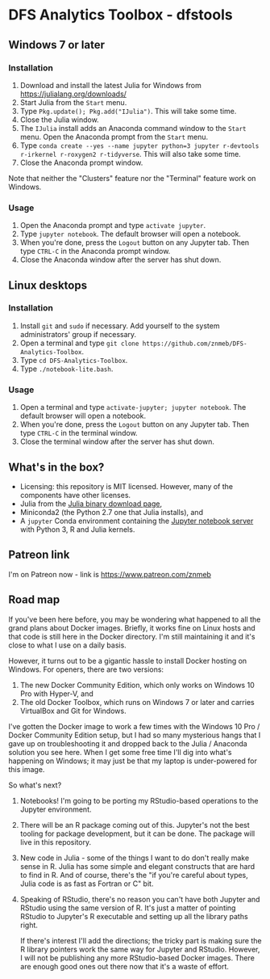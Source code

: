 # DFS Analytics Toolbox - dfstools

## Windows 7 or later

### Installation
1. Download and install the latest Julia for Windows from <https://julialang.org/downloads/>
2. Start Julia from the `Start` menu.
3. Type `Pkg.update(); Pkg.add("IJulia")`. This will take some time.
4. Close the Julia window.
5. The `IJulia` install adds an Anaconda command window to the `Start` menu. Open the Anaconda prompt from the `Start` menu.
6. Type `conda create --yes --name jupyter python=3 jupyter r-devtools r-irkernel r-roxygen2 r-tidyverse`. This will also take some time.
7. Close the Anaconda prompt window.

Note that neither the "Clusters" feature nor the "Terminal" feature work on Windows.

### Usage
1. Open the Anaconda prompt and type `activate jupyter`.
2. Type `jupyter notebook`. The default browser will open a notebook.
3. When you're done, press the `Logout` button on any Jupyter tab. Then type `CTRL-C` in the Anaconda prompt window.
4. Close the Anaconda window after the server has shut down.

## Linux desktops

### Installation
1. Install `git` and `sudo` if necessary. Add yourself to the system administrators' group if necessary.
2. Open a terminal and type `git clone https://github.com/znmeb/DFS-Analytics-Toolbox`.
3. Type `cd DFS-Analytics-Toolbox`.
4. Type `./notebook-lite.bash`.

### Usage
1. Open a terminal and type `activate-jupyter; jupyter notebook`. The default browser will open a notebook.
2. When you're done, press the `Logout` button on any Jupyter tab. Then type `CTRL-C` in the terminal window.
4. Close the terminal window after the server has shut down.

## What's in the box?
* Licensing: this repository is MIT licensed. However, many of the components have other licenses.
* Julia from the [Julia binary download page](http://julialang.org/downloads/),
* Miniconda2 (the Python 2.7 one that Julia installs), and
* A `jupyter` Conda environment containing the [Jupyter notebook server](https://jupyter.org/) with Python 3, R and Julia kernels.

## Patreon link
I'm on Patreon now - link is <https://www.patreon.com/znmeb>

## Road map
If you've been here before, you may be wondering what happened to all the grand plans about Docker images. Briefly, it works fine on Linux hosts and that code is still here in the Docker directory. I'm still maintaining it and it's close to what I use on a daily basis.

However, it turns out to be a gigantic hassle to install Docker hosting on Windows. For openers, there are two versions:
1. The new Docker Community Edition, which only works on Windows 10 Pro with Hyper-V, and
2. The old Docker Toolbox, which runs on Windows 7 or later and carries VirtualBox and Git for Windows.

I've gotten the Docker image to work a few times with the Windows 10 Pro / Docker Community Edition setup, but I had so many mysterious hangs that I gave up on troubleshooting it and dropped back to the Julia / Anaconda solution you see here. When I get some free time I'll dig into what's happening on Windows; it may just be that my laptop is under-powered for this image.

So what's next?

1. Notebooks! I'm going to be porting my RStudio-based operations to the Jupyter environment.
2. There will be an R package coming out of this. Jupyter's not the best tooling for package development, but it can be done. The package will live in this repository.
3. New code in Julia - some of the things I want to do don't really make sense in R. Julia has some simple and elegant constructs that are hard to find in R. And of course, there's the "if you're careful about types, Julia code is as fast as Fortran or C" bit.
4. Speaking of RStudio, there's no reason you can't have both Jupyter and RStudio using the same version of R. It's just a matter of pointing RStudio to Jupyter's R executable and setting up all the library paths right. 

    If there's interest I'll add the directions; the tricky part is making sure the R library pointers work the same way for Jupyter and RStudio. However, I will not be publishing any more RStudio-based Docker images. There are enough good ones out there now that it's a waste of effort.
